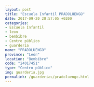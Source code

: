 ```yaml
---
layout: post
title: "Escuela Infantil PRADOLUENGO"
date: 2017-09-20 20:57:05 +0200
categories:
- Escuela Infantil
- leon
- bembibre
- Centro público
- guarderia
name: "PRADOLUENGO"
province: "León"
location: "Bembibre"
code: "24017451"
type: "Centro público"
img: guarderia.jpg
permalink: /guarderias/pradoluengo.html
---
```

